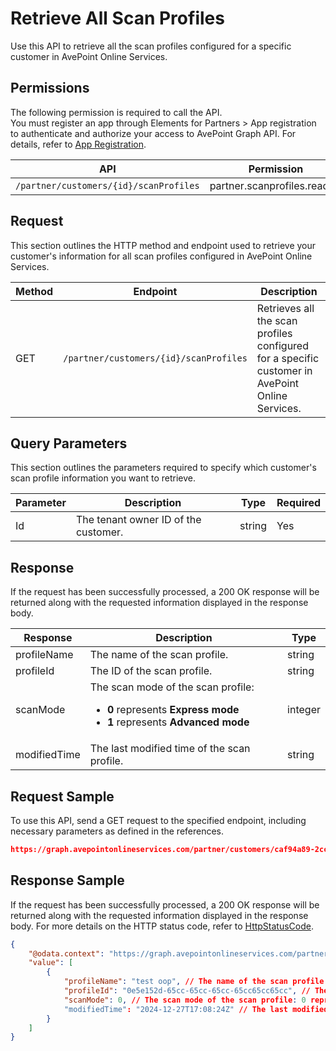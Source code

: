 # Retrieve All Scan Profiles

Use this API to retrieve all the scan profiles configured for a specific customer in AvePoint Online Services.  

## Permissions  

The following permission is required to call the API.  
You must register an app through Elements for Partners > App registration to authenticate and authorize your access to AvePoint Graph API. For details, refer to [App Registration](https://cdn.avepoint.com/assets/apelements-webhelp/avepoint-elements-for-partners/index.htm#!Documents/appregistration.htm).

| API | Permission |
|-----------|-----------|
| `/partner/customers/{id}/scanProfiles` | partner.scanprofiles.read.all |  


## Request

This section outlines the HTTP method and endpoint used to retrieve your customer's information for all scan profiles configured in AvePoint Online Services.

| Method | Endpoint | Description |
|-----------|-----------|-----------|
|GET|`/partner/customers/{id}/scanProfiles`|Retrieves all the scan profiles configured for a specific customer in AvePoint Online Services.|

## Query Parameters

This section outlines the parameters required to specify which customer's scan profile information you want to retrieve.

| Parameter | Description | Type | Required |
| --- | --- | --- | --- |
| Id | The tenant owner ID of the customer. | string | Yes |

## Response

If the request has been successfully processed, a 200 OK response will be returned along with the requested information displayed in the response body.

| Response | Description | Type |
| --- | --- | --- |
| profileName | The name of the scan profile. | string |
| profileId | The ID of the scan profile. | string |
| scanMode | The scan mode of the scan profile:<br> <ul><li> **0** represents **Express mode**</li><li> **1** represents **Advanced mode** | integer |
| modifiedTime | The last modified time of the scan profile. | string |

## Request Sample

To use this API, send a GET request to the specified endpoint, including necessary parameters as defined in the references.

```json
https://graph.avepointonlineservices.com/partner/customers/caf94a89-2cc6-47aa-b04b-794cb9af5ea3/ScanProfiles
```

## Response Sample

If the request has been successfully processed, a 200 OK response will be returned along with the requested information displayed in the response body. For more details on the HTTP status code, refer to [HttpStatusCode](https://learn.avepoint.com/docs/Use-AvePoint-Graph-Modern-API.html#http-status-code).

```json 
{
    "@odata.context": "https://graph.avepointonlineservices.com/partner/$metadata#Collection(Portal.Api.Model.ProfileInfo)",
    "value": [
        {
            "profileName": "test oop", // The name of the scan profile
            "profileId": "0e5e152d-65cc-65cc-65cc-65cc65cc65cc", // The ID of the scan profile
            "scanMode": 0, // The scan mode of the scan profile: 0 represents Express mode
            "modifiedTime": "2024-12-27T17:08:24Z" // The last modified time of the scan profile
        }
    ]
}